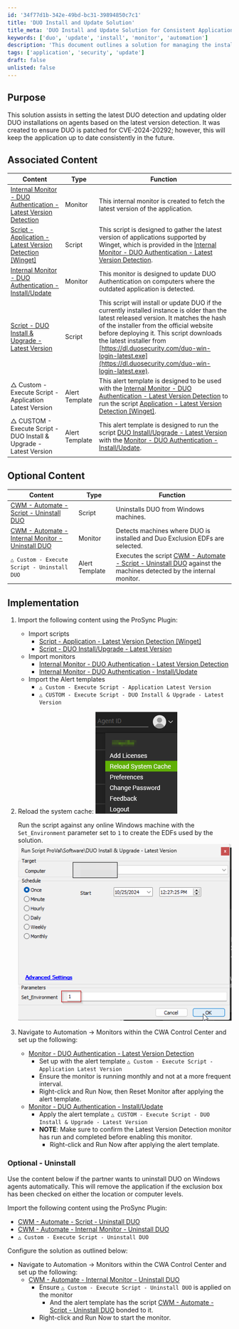 ```yaml
---
id: '34f77d1b-342e-49bd-bc31-39894850c7c1'
title: 'DUO Install and Update Solution'
title_meta: 'DUO Install and Update Solution for Consistent Application Management'
keywords: ['duo', 'update', 'install', 'monitor', 'automation']
description: 'This document outlines a solution for managing the installation and updating of the DUO application, ensuring it remains patched and up-to-date against vulnerabilities like CVE-2024-20292. It includes associated monitors and scripts for detecting the latest version and implementing updates automatically.'
tags: ['application', 'security', 'update']
draft: false
unlisted: false
---
```


## Purpose

This solution assists in setting the latest DUO detection and updating older DUO installations on agents based on the latest version detection. It was created to ensure DUO is patched for CVE-2024-20292; however, this will keep the application up to date consistently in the future.

## Associated Content

| Content                                                                                                      | Type           | Function                                                                                                           |
|--------------------------------------------------------------------------------------------------------------|----------------|--------------------------------------------------------------------------------------------------------------------|
| [Internal Monitor - DUO Authentication - Latest Version Detection](<../unsorted/ProVal - Production - DUO Authentication - Latest Version Detection.md>) | Monitor        | This internal monitor is created to fetch the latest version of the application.                                   |
| [Script - Application - Latest Version Detection [Winget]](<../cwa/scripts/Application - Latest Version Detection Winget.md>) | Script         | This script is designed to gather the latest version of applications supported by Winget, which is provided in the [Internal Monitor - DUO Authentication - Latest Version Detection](<../unsorted/ProVal - Production - DUO Authentication - Latest Version Detection.md>). |
| [Internal Monitor - DUO Authentication - Install/Update](<../cwa/monitors/DUO Authentication - InstallUpdate.md>)   | Monitor        | This monitor is designed to update DUO Authentication on computers where the outdated application is detected.     |
| [Script - DUO Install & Upgrade - Latest Version](<../cwa/scripts/DUO InstallUpgrade - Latest Version.md>)           | Script         | This script will install or update DUO if the currently installed instance is older than the latest released version. It matches the hash of the installer from the official website before deploying it. This script downloads the latest installer from [https://dl.duosecurity.com/duo-win-login-latest.exe](https://dl.duosecurity.com/duo-win-login-latest.exe). |
| △ Custom - Execute Script - Application Latest Version                                                       | Alert Template | This alert template is designed to be used with the [Internal Monitor - DUO Authentication - Latest Version Detection](<../unsorted/ProVal - Production - DUO Authentication - Latest Version Detection.md>) to run the script [Application - Latest Version Detection [Winget]](<../cwa/scripts/Application - Latest Version Detection Winget.md>). |
| △ CUSTOM - Execute Script - DUO Install & Upgrade - Latest Version                                         | Alert Template | This alert template is designed to run the script [DUO Install/Upgrade - Latest Version](<../cwa/scripts/DUO InstallUpgrade - Latest Version.md>) with the [Monitor - DUO Authentication - Install/Update](<../cwa/monitors/DUO Authentication - InstallUpdate.md>). |

## Optional Content

| Content                                                                                                      | Type           | Function                                                                                                           |
|--------------------------------------------------------------------------------------------------------------|----------------|--------------------------------------------------------------------------------------------------------------------|
| [CWM - Automate - Script - Uninstall DUO](https://proval.itglue.com/DOC-5078775-17472633)                   | Script         | Uninstalls DUO from Windows machines.                                                                              |
| [CWM - Automate - Internal Monitor - Uninstall DUO](https://proval.itglue.com/DOC-5078775-17472632)        | Monitor        | Detects machines where DUO is installed and Duo Exclusion EDFs are selected.                                       |
| `△ Custom - Execute Script - Uninstall DUO`                                                                 | Alert Template | Executes the script [CWM - Automate - Script - Uninstall DUO](https://proval.itglue.com/DOC-5078775-17472633) against the machines detected by the internal monitor. |

## Implementation

1. Import the following content using the ProSync Plugin:
   - Import scripts
     - [Script - Application - Latest Version Detection [Winget]](<../cwa/scripts/Application - Latest Version Detection Winget.md>)
     - [Script - DUO Install/Upgrade - Latest Version](<../cwa/scripts/DUO InstallUpgrade - Latest Version.md>)
   - Import monitors
     - [Internal Monitor - DUO Authentication - Latest Version Detection](<../unsorted/ProVal - Production - DUO Authentication - Latest Version Detection.md>)
     - [Internal Monitor - DUO Authentication - Install/Update](<../cwa/monitors/DUO Authentication - InstallUpdate.md>)
   - Import the Alert templates
     - `△ Custom - Execute Script - Application Latest Version`
     - `△ CUSTOM - Execute Script - DUO Install & Upgrade - Latest Version`

2. Reload the system cache:
   ![Reload System Cache](../../static/img/Duo-Authentication-for-Windows---UpdateDeployUninstall/image_1.png)

   Run the script against any online Windows machine with the `Set_Environment` parameter set to `1` to create the EDFs used by the solution.  
   ![Run Script](../../static/img/Duo-Authentication-for-Windows---UpdateDeployUninstall/image_2.png)

3. Navigate to Automation → Monitors within the CWA Control Center and set up the following:
   - [Monitor - DUO Authentication - Latest Version Detection](<../cwa/monitors/Application - Latest Version Detection.md>)
     - Set up with the alert template `△ Custom - Execute Script - Application Latest Version`
     - Ensure the monitor is running monthly and not at a more frequent interval.
     - Right-click and Run Now, then Reset Monitor after applying the alert template.
   - [Monitor - DUO Authentication - Install/Update](<../cwa/monitors/DUO Authentication - InstallUpdate.md>)
     - Apply the alert template `△ CUSTOM - Execute Script - DUO Install & Upgrade - Latest Version`
     - **NOTE**: Make sure to confirm the Latest Version Detection monitor has run and completed before enabling this monitor.
       - Right-click and Run Now after applying the alert template.

### Optional - Uninstall

Use the content below if the partner wants to uninstall DUO on Windows agents automatically. This will remove the application if the exclusion box has been checked on either the location or computer levels.

Import the following content using the ProSync Plugin:
- [CWM - Automate - Script - Uninstall DUO](https://proval.itglue.com/DOC-5078775-17472633)
- [CWM - Automate - Internal Monitor - Uninstall DUO](https://proval.itglue.com/DOC-5078775-17472632)
- `△ Custom - Execute Script - Uninstall DUO`

Configure the solution as outlined below:
- Navigate to Automation → Monitors within the CWA Control Center and set up the following:
  - [CWM - Automate - Internal Monitor - Uninstall DUO](https://proval.itglue.com/DOC-5078775-17472632)
    - Ensure `△ Custom - Execute Script - Uninstall DUO` is applied on the monitor
      - And the alert template has the script [CWM - Automate - Script - Uninstall DUO](https://proval.itglue.com/DOC-5078775-17472633) bonded to it.
    - Right-click and Run Now to start the monitor.
